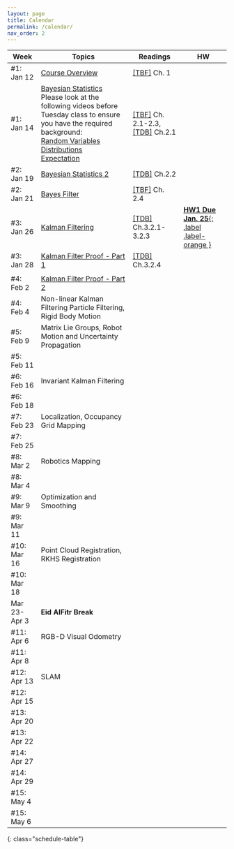 ```yaml
---
layout: page
title: Calendar
permalink: /calendar/
nav_order: 2
---
```

| Week              | Topics                                                                    | Readings | HW |
|-------------------|---------------------------------------------------------------------------|----------|----|
| #1: Jan 12     |[ Course Overview](https://kfupmedusa.sharepoint.com/:b:/r/sites/Section_242121295/Class%20Materials/Lecture%20Slides/01_12_Introduction.pdf?csf=1&web=1&e=w8iRrg)<br /> |      [[TBF]]({{site.baseurl}}/#textbooks) Ch. 1   |    |
| #1: Jan 14     |  [Bayesian Statistics](https://kfupmedusa.sharepoint.com/:b:/r/sites/Section_242121295/Class%20Materials/Lecture%20Slides/01_14_probability.pdf?csf=1&web=1&e=uJnr6K)<br />Please look at the following videos before Tuesday class to ensure you have the required background: <br />[Random Variables](https://www.youtube.com/watch?v=ijX8Xs0OaAs)<br />[Distributions](https://www.youtube.com/watch?v=X7ePpI4qgTQ)<br />[Expectation](https://www.youtube.com/watch?v=z4qv272LSKw) | [[TBF]]({{site.baseurl}}/#textbooks) Ch. 2.1-2.3, [[TDB]]({{site.baseurl}}/#textbooks) Ch.2.1 |  |
| #2: Jan 19     | [Bayesian Statistics 2](https://kfupmedusa.sharepoint.com/:b:/r/sites/Section_242121295/Class%20Materials/Lecture%20Slides/01_19_probability2.pdf?csf=1&web=1&e=6S7lJc) |[[TDB]]({{site.baseurl}}/#textbooks) Ch.2.2   |  |
| #2: Jan 21     | [Bayes Filter](https://kfupmedusa.sharepoint.com/:b:/r/sites/Section_242121295/Class%20Materials/Lecture%20Slides/01_21_bayes_filter.pdf?csf=1&web=1&e=u8RqO3)  | [[TBF]]({{site.baseurl}}/#textbooks) Ch. 2.4|  |
| #3: Jan 26  |           [Kalman Filtering](https://kfupmedusa.sharepoint.com/:b:/r/sites/Section_242121295/Class%20Materials/Lecture%20Slides/01_26_kalman_filter.pdf?csf=1&web=1&e=H56Qvo)                                                                                |    [[TDB]]({{site.baseurl}}/#textbooks) Ch.3.2.1-3.2.3       |  [**HW1 Due Jan. 25**{: .label .label-orange }]({{site.baseurl}}/hw/)   |
| #3: Jan 28      | [Kalman Filter Proof - Part 1]() |  [[TDB]]({{site.baseurl}}/#textbooks) Ch.3.2.4 |  |
|       |                         			                                    |          |      |
| #4: Feb 2      | [Kalman Filter Proof - Part 2](https://kfupmedusa.sharepoint.com/:b:/r/sites/Section_242121295/Class%20Materials/Lecture%20Slides/Kalman_Proof.pdf?csf=1&web=1&e=ZcSlZF)                                                                       |          |    |
| #4: Feb 4      | Non-linear Kalman Filtering  Particle Filtering, Rigid Body Motion  |  |  |
| #5: Feb 9     |      Matrix Lie Groups,     Robot Motion and Uncertainty Propagation                                                                    |          |    |
| #5: Feb 11      |  |  |  |
| #6: Feb 16     |       Invariant Kalman Filtering                                                                   |          |        |
| #6: Feb 18      |  |  |  |
| #7: Feb 23       |     Localization, Occupancy Grid Mapping                                                                      |          |        |
| #7: Feb 25      |  |  |  |
| #8: Mar 2      |        Robotics Mapping                                                                   |          |    |
| #8: Mar 4      |  |  |  |
| #9: Mar 9     |        Optimization and Smoothing                                                                  |          |        |
| #9: Mar 11      |  |  |  |
| #10: Mar 16    |       Point Cloud Registration, RKHS Registration                                                                    |          |        |
| #10: Mar 18      |  |  |  |
|  Mar 23-Apr 3| **Eid AlFitr Break**| | |
| #11: Apr 6 |           RGB-D Visual Odometry                                                                |          |        |
| #11: Apr 8      |  |  |  |
| #12: Apr 13      |     SLAM                                                                      |          |        |
| #12: Apr 15      |  |  |  |
| #13: Apr 20    |                                      							            |          |        |
| #13: Apr 22      |  |  |  |
| #14: Apr 27   |                                                                           |          |        |
| #14: Apr 29      |  |  |  |
| #15: May 4 | | | |
| #15: May 6      |  |  |  |
{: class="schedule-table"}
